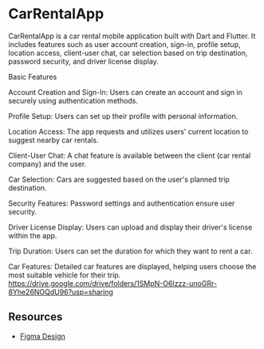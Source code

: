 # CarRentalApp
CarRentalApp is a car rental mobile application built with Dart and Flutter. It includes features such as user account creation, sign-in, profile setup, location access, client-user chat, car selection based on trip destination, password security, and driver license display.

Basic Features

Account Creation and Sign-In: 
Users can create an account and sign in securely using authentication methods.

Profile Setup: 
Users can set up their profile with personal information.

Location Access: 
The app requests and utilizes users' current location to suggest nearby car rentals.

Client-User Chat: 
A chat feature is available between the client (car rental company) and the user.

Car Selection:
Cars are suggested based on the user's planned trip destination.

Security Features:
Password settings and authentication ensure user security.

Driver License Display:
Users can upload and display their driver's license within the app.

Trip Duration:
Users can set the duration for which they want to rent a car.

Car Features:
Detailed car features are displayed, helping users choose the most suitable vehicle for their trip. https://drive.google.com/drive/folders/1SMpN-O6Izzz-unoGRr-8Yhe26NOQdU96?usp=sharing

## Resources

- [Figma Design](Figma.md)
